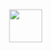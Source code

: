 # <a href='http://botpress.io'><img src='https://httpsimage.com/img/botpress-logo-120.png' height='60'></a>

